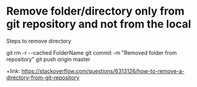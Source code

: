 # Remove folder/directory only from git repository and not from the local

Steps to remove directory

git rm -r --cached FolderName
git commit -m "Removed folder from repository"
git push origin master

+link: https://stackoverflow.com/questions/6313126/how-to-remove-a-directory-from-git-repository
